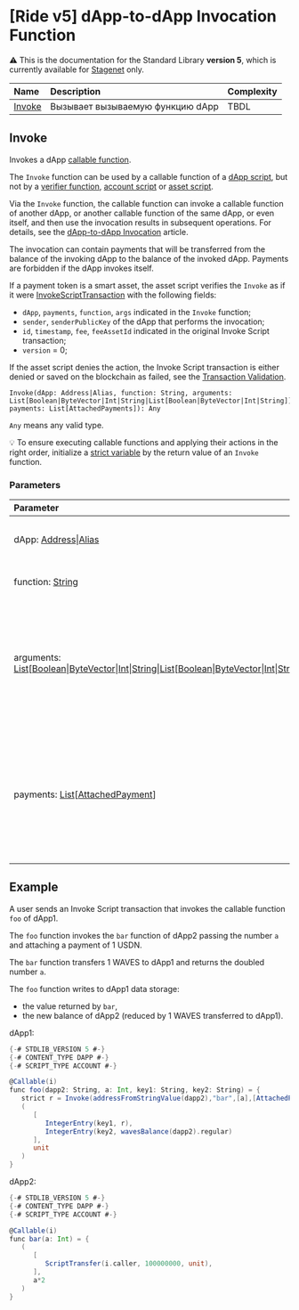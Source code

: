 # [Ride v5] dApp-to-dApp Invocation Function

:warning: This is the documentation for the Standard Library **version 5**, which is currently available for [Stagenet](/en/blockchain/blockchain-network/) only.

| Name | Description | Complexity |
| :--- | :--- | :--- |
| [Invoke](#invoke) | Вызывает вызываемую функцию dApp | TBDL |

## Invoke

Invokes a dApp [callable function](/en/ride/v5/functions/callable-function).

The `Invoke` function can be used by a callable function of a [dApp script](/en/ride/script/script-types/dapp-script), but not by a [verifier function](/en/ride/functions/verifier-function), [account script](/en/ride/script/script-types/account-script) or [asset script](/en/ride/script/script-types/asset-script).

Via the `Invoke` function, the callable function can invoke a callable function of another dApp, or another callable function of the same dApp, or  even itself, and then use the invocation results in subsequent operations. For details, see the [dApp-to-dApp Invocation](/en/ride/advanced/dapp-to-dapp) article.

The invocation can contain payments that will be transferred from the balance of the invoking dApp to the balance of the invoked dApp. Payments are forbidden if the dApp invokes itself.

If a payment token is a smart asset, the asset script verifies the `Invoke` as if it were [InvokeScriptTransaction](/en/ride/v5/structures/transaction-structures/burn-transaction) with the following fields:
* `dApp`, `payments`, `function`, `args` indicated in the `Invoke` function;
* `sender`, `senderPublicKey` of the dApp that performs the invocation;
* `id`, `timestamp`, `fee`, `feeAssetId` indicated in the original Invoke Script transaction;
* `version` = 0;

If the asset script denies the action, the Invoke Script transaction is either denied or saved on the blockchain as failed, see the [Transaction Validation](/en/blockchain/transaction/transaction-validation).

```ride
Invoke(dApp: Address|Alias, function: String, arguments: List[Boolean|ByteVector|Int|String|List[Boolean|ByteVector|Int|String]], payments: List[AttachedPayments]): Any
```

`Any` means any valid type.

:bulb: To ensure executing callable functions and applying their actions in the right order, initialize a [strict variable](/en/ride/v5/variables/) by the return value of an `Invoke` function.

### Parameters

| Parameter | Description |
| :--- | :--- |
| dApp: [Address](/en/ride/v5/structures/common-structures/address)&#124;[Alias](/en/ride/v5/structures/common-structures/alias) | [Address](/en/blockchain/account/address) or [alias](/en/blockchain/account/alias) of a dApp to invoke |
| function: [String](/en/ride/v5/data-types/string) | Name of a callable function |
| arguments: [List](/en/ride/v5/data-types/list)[[Boolean](/en/ride/v5/data-types/boolean)&#124;[ByteVector](/en/ride/data-types/byte-vector)&#124;[Int](/en/ride/data-types/int)&#124;[String](/en/ride/data-types/string)&#124;[List](/en/ride/data-types/list)[[Boolean](/en/ride/data-types/boolean)&#124;[ByteVector](/en/ride/data-types/byte-vector)&#124;[Int](/en/ride/data-types/int)&#124;[String](/en/ride/data-types/string)]] | Parameters of a callable function. To invoke a function without parameters, specify `[]` — an empty list |
| payments: [List](/en/ride/data-types/list)[[AttachedPayment](/en/ride/structures/common-structures/attached-payment)] | Payments to transfer from the invoking dApp to the invoked dApp, up to 2. For invocation without payments, specify `[]` |

## Example

A user sends an Invoke Script transaction that invokes the callable function `foo` of dApp1.

The `foo` function invokes the `bar` function of dApp2 passing the number `a` and attaching a payment of 1 USDN.

The `bar` function transfers 1 WAVES to dApp1 and returns the doubled number `a`.

The `foo` function writes to dApp1 data storage:
* the value returned by `bar`,
* the new balance of dApp2 (reduced by 1 WAVES transferred to dApp1).

dApp1:

```scala
{-# STDLIB_VERSION 5 #-}
{-# CONTENT_TYPE DAPP #-}
{-# SCRIPT_TYPE ACCOUNT #-}

@Callable(i)
func foo(dapp2: String, a: Int, key1: String, key2: String) = {
   strict r = Invoke(addressFromStringValue(dapp2),"bar",[a],[AttachedPayment(base58'DG2xFkPdDwKUoBkzGAhQtLpSGzfXLiCYPEzeKH2Ad24p',1000000)])
   (
      [
         IntegerEntry(key1, r),
         IntegerEntry(key2, wavesBalance(dapp2).regular)
      ],
      unit
   )
}
```

dApp2:

```scala
{-# STDLIB_VERSION 5 #-}
{-# CONTENT_TYPE DAPP #-}
{-# SCRIPT_TYPE ACCOUNT #-}

@Callable(i)
func bar(a: Int) = {
   (
      [
         ScriptTransfer(i.caller, 100000000, unit),
      ],
      a*2
   )
}
```

